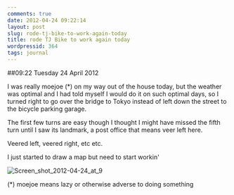 ```yaml
---
comments: true
date: 2012-04-24 09:22:14
layout: post
slug: rode-tj-bike-to-work-again-today
title: rode TJ Bike to work again today
wordpressid: 364
tags: journal
---
```


##09:22 Tuesday 24 April 2012

I was really moejoe (*) on my way out of the house today, but the weather was optimal and I had told myself I would do it on such optimal days, so I turned right to go over the bridge to Tokyo instead of left down the street to the bicycle parking garage.

 

The first few turns are easy though I thought I might have missed the fifth turn until I saw its landmark, a post office that means veer left here.

 

Veered left, veered right, etc etc.

 

I just started to draw a map but need to start workin'

 

![Screen_shot_2012-04-24_at_9](http://getfile7.posterous.com/getfile/files.posterous.com/temp-2012-04-23/jBcjdAyJiggEykbitaciwxaqhICdpDmzpBHtxrDqdmwnkBHoEohtHchJkwfy/Screen_shot_2012-04-24_at_9.18.19_AM.png.scaled500.png)

 

(*) moejoe means lazy or otherwise adverse to doing something
